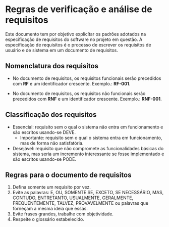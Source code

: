 # Regras de verificação e análise de requisitos
Este documento tem por objetivo explicítar os padrões adotados na especificação de requisitos do software no projeto em questão. A especificação de requisitos é o processo de escrever os requisitos de usuário e de sistema em um documento de requisitos.

## Nomenclatura dos requisitos
- No documento de requisitos, os requisitos funcionais serão precedidos com **RF** e um identificador crescente. Exemplo.: **RF-001**.

- No documento de requisitos, os requisitos não funcionais serão precedidos com **RNF** e um identificador crescente. Exemplo.: **RNF-001**.

## Classificação dos requisitos
- Essencial: requisito sem o qual o sistema não entra em funcionamento e são escritos usando-se DEVE.
	- Importante: requisito sem o qual o sistema entra em funcionamento, mas de forma não satisfatória.
- Desejável: requisito que não compromete as funcionalidades básicas do sistema, mas seria um incremento interessante se fosse implementado e são escritos usando-se PODE.

## Regras para o documento de requisitos
1. Defina somente um requisito por vez.
2. Evite as palavras: E, OU, SOMENTE SE, EXCETO, SE NECESSÁRIO, MAS, CONTUDO, ENTRETANTO, USUALMENTE, GERALMENTE, FREQUENTEMENTE, TALVEZ, PROVAVELMENTE ou palavras que forneçam a mesma ideia que essas.
3. Evite frases grandes, trabalhe com objetividade.
4. Respeite o glossário estabelecido.


